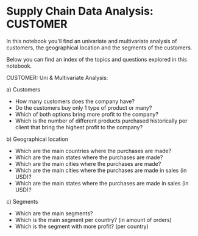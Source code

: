 # Supply Chain Data Analysis: CUSTOMER

In this notebook you'll find an univariate and multivariate analysis of customers, the geographical location and the
segments of the customers.

Below you can find an index of the topics and questions explored in this notebook.

CUSTOMER: Uni & Multivariate Analysis:  

a) Customers  
- How many customers does the company have?
- Do the customers buy only 1 type of product or many?
- Which of both options bring more profit to the company?
- Which is the number of different products purchased historically per client that bring the highest profit to the company?

b) Geographical location
- Which are the main countries where the purchases are made?
- Which are the main states where the purchases are made?
- Which are the main cities where the purchases are made?
- Which are the main cities where the purchases are made in sales (in USD)?
- Which are the main states where the purchases are made in sales (in USD)?
	
c) Segments
- Which are the main segments?
- Which is the main segment per country? (in amount of orders)
- Which is the segment with more profit? (per country)